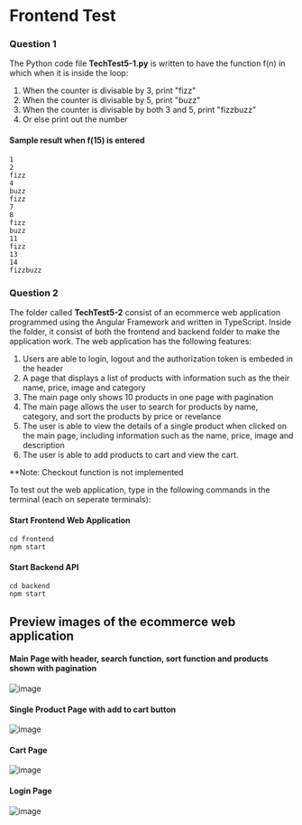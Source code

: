 # Frontend Test

### Question 1
The Python code file **TechTest5-1.py** is written to have the function f(n) in which when it is inside the loop:
1. When the counter is divisable by 3, print "fizz"
2. When the counter is divisable by 5, print "buzz"
3. When the counter is divisable by both 3 and 5, print "fizzbuzz"
4. Or else print out the number

#### Sample result when f(15) is entered
```
1
2
fizz
4
buzz
fizz
7
8
fizz
buzz
11
fizz
13
14
fizzbuzz
```

### Question 2
The folder called **TechTest5-2** consist of an ecommerce web application programmed using the Angular Framework and written in TypeScript. Inside the folder, it consist of both the frontend and backend folder to make the application work. The web application has the following features:
1. Users are able to login, logout and the authorization token is embeded in the header
2. A page that displays a list of products with information such as the their name, price, image and category
3. The main page only shows 10 products in one page with pagination
4. The main page allows the user to search for products by name, category, and sort the products by price or revelance
5. The user is able to view the details of a single product when clicked on the main page, including information such as the name, price, image and description
6. The user is able to add products to cart and view the cart.

**Note: Checkout function is not implemented

To test out the web application, type in the following commands in the terminal (each on seperate terminals):
#### Start Frontend Web Application
```
cd frontend
npm start
```
#### Start Backend API
```
cd backend
npm start
```

## Preview images of the ecommerce web application

#### Main Page with header, search function, sort function and products shown with pagination
![image](https://user-images.githubusercontent.com/1543238/235851390-02f261e4-6ae9-4649-bc0b-29e87b6a67d0.png)

#### Single Product Page with add to cart button
![image](https://user-images.githubusercontent.com/1543238/235850919-815379cd-7d93-451f-824e-298efb0e3428.png)

#### Cart Page
![image](https://user-images.githubusercontent.com/1543238/235851045-92600786-8076-43ff-8a0a-c0fba94f59bd.png)

#### Login Page
![image](https://user-images.githubusercontent.com/1543238/235851263-93d048f5-cae5-4418-860c-7a1c2e33cfd6.png)


